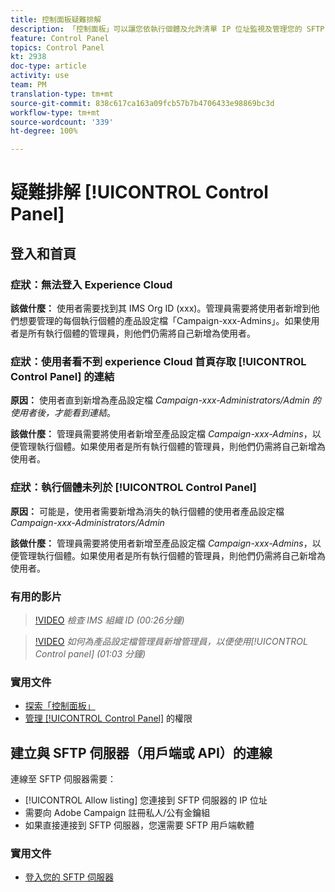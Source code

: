 ```yaml
---
title: 控制面板疑難排解
description: 「控制面板」可以讓您依執行個體及允許清單 IP 位址監視及管理您的 SFTP 儲存空間。
feature: Control Panel
topics: Control Panel
kt: 2938
doc-type: article
activity: use
team: PM
translation-type: tm+mt
source-git-commit: 838c617ca163a09fcb57b7b4706433e98869bc3d
workflow-type: tm+mt
source-wordcount: '339'
ht-degree: 100%

---
```



# 疑難排解 [!UICONTROL Control Panel]

## 登入和首頁

### 症狀：無法登入 Experience Cloud

**該做什麼：**
使用者需要找到其 IMS Org ID (xxx)。管理員需要將使用者新增到他們想要管理的每個執行個體的產品設定檔「Campaign-xxx-Admins」。如果使用者是所有執行個體的管理員，則他們仍需將自己新增為使用者。

### 症狀：使用者看不到 experience Cloud 首頁存取 [!UICONTROL Control Panel] 的連結

**原因：**
使用者直到新增為產品設定檔 _Campaign-xxx-Administrators/Admin 的使用者後，才能看到連結_。

**該做什麼：**
管理員需要將使用者新增至產品設定檔 _Campaign-xxx-Admins_，以便管理執行個體。如果使用者是所有執行個體的管理員，則他們仍需將自己新增為使用者。

### 症狀：執行個體未列於 [!UICONTROL Control Panel]

**原因：**
可能是，使用者需要新增為消失的執行個體的使用者產品設定檔 _Campaign-xxx-Administrators/Admin_

**該做什麼：**
管理員需要將使用者新增至產品設定檔 _Campaign-xxx-Admins_，以便管理執行個體。如果使用者是所有執行個體的管理員，則他們仍需將自己新增為使用者。

### 有用的影片

>[!VIDEO](https://video.tv.adobe.com/v/27183?quality=12)
*檢查 IMS 組織 ID (00:26分鐘)*

>[!VIDEO](https://video.tv.adobe.com/v/27147?quality=12)
*如何為產品設定檔管理員新增管理員，以便使用[!UICONTROL Control panel] (01:03 分鐘)*

### 實用文件

* [探索「控制面板」](https://helpx.adobe.com/tw/campaign/kb/control-panel-overview.html)
* [管理 [!UICONTROL Control Panel]](https://helpx.adobe.com/tw/campaign/kb/control-panel-access.html) 的權限

## 建立與 SFTP 伺服器（用戶端或 API）的連線

連線至 SFTP 伺服器需要：

* [!UICONTROL Allow listing] 您連接到 SFTP 伺服器的 IP 位址
* 需要向 Adobe Campaign 註冊私人/公有金鑰組
* 如果直接連接到 SFTP 伺服器，您還需要 SFTP 用戶端軟體

### 實用文件

* [登入您的 SFTP 伺服器](https://helpx.adobe.com/tw/campaign/kb/control-panel-sftp.html#LoggingintoyourSFTPserver)


